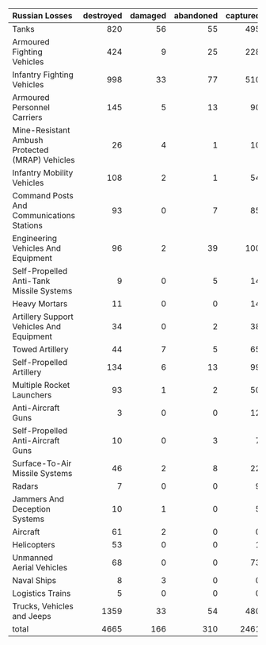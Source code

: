 | Russian Losses                                   |   destroyed |   damaged |   abandoned |   captured |   total |
|:-------------------------------------------------|------------:|----------:|------------:|-----------:|--------:|
| Tanks                                            |         820 |        56 |          55 |        495 |    1426 |
| Armoured Fighting Vehicles                       |         424 |         9 |          25 |        228 |     686 |
| Infantry Fighting Vehicles                       |         998 |        33 |          77 |        510 |    1618 |
| Armoured Personnel Carriers                      |         145 |         5 |          13 |         90 |     253 |
| Mine-Resistant Ambush Protected  (MRAP) Vehicles |          26 |         4 |           1 |         10 |      41 |
| Infantry Mobility Vehicles                       |         108 |         2 |           1 |         54 |     165 |
| Command Posts And Communications Stations        |          93 |         0 |           7 |         85 |     185 |
| Engineering Vehicles And Equipment               |          96 |         2 |          39 |        100 |     237 |
| Self-Propelled Anti-Tank Missile Systems         |           9 |         0 |           5 |         14 |      28 |
| Heavy Mortars                                    |          11 |         0 |           0 |         14 |      25 |
| Artillery Support Vehicles And Equipment         |          34 |         0 |           2 |         38 |      74 |
| Towed Artillery                                  |          44 |         7 |           5 |         65 |     121 |
| Self-Propelled Artillery                         |         134 |         6 |          13 |         99 |     252 |
| Multiple Rocket Launchers                        |          93 |         1 |           2 |         50 |     146 |
| Anti-Aircraft Guns                               |           3 |         0 |           0 |         12 |      15 |
| Self-Propelled Anti-Aircraft Guns                |          10 |         0 |           3 |          7 |      20 |
| Surface-To-Air Missile Systems                   |          46 |         2 |           8 |         22 |      78 |
| Radars                                           |           7 |         0 |           0 |          9 |      16 |
| Jammers And Deception Systems                    |          10 |         1 |           0 |          5 |      16 |
| Aircraft                                         |          61 |         2 |           0 |          0 |      63 |
| Helicopters                                      |          53 |         0 |           0 |          1 |      54 |
| Unmanned Aerial Vehicles                         |          68 |         0 |           0 |         73 |     141 |
| Naval Ships                                      |           8 |         3 |           0 |          0 |      11 |
| Logistics Trains                                 |           5 |         0 |           0 |          0 |       5 |
| Trucks, Vehicles and Jeeps                       |        1359 |        33 |          54 |        480 |    1926 |
| total                                            |        4665 |       166 |         310 |       2461 |    7602 |